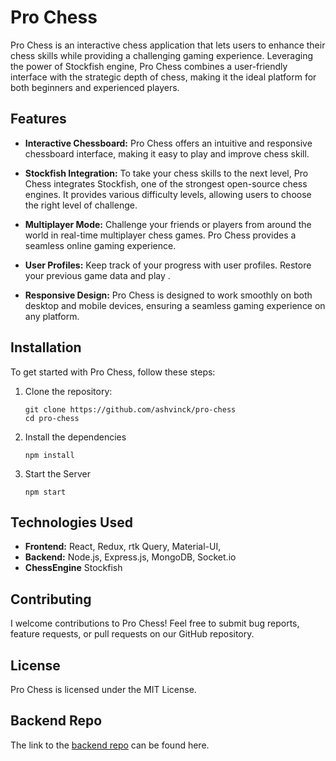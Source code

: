 # Pro Chess

Pro Chess is an interactive chess application that lets users to enhance their chess skills while providing a challenging gaming experience. Leveraging the power of Stockfish engine, Pro Chess combines a user-friendly interface with the strategic depth of chess, making it the ideal platform for both beginners and experienced players.

## Features

- **Interactive Chessboard:** Pro Chess offers an intuitive and responsive chessboard interface, making it easy to play and improve chess skill.

- **Stockfish Integration:** To take your chess skills to the next level, Pro Chess integrates Stockfish, one of the strongest open-source chess engines. It provides various difficulty levels, allowing users to choose the right level of challenge.

- **Multiplayer Mode:** Challenge your friends or players from around the world in real-time multiplayer chess games. Pro Chess provides a seamless online gaming experience.

- **User Profiles:** Keep track of your progress with user profiles. Restore your previous game data and play .

- **Responsive Design:** Pro Chess is designed to work smoothly on both desktop and mobile devices, ensuring a seamless gaming experience on any platform.

## Installation

To get started with Pro Chess, follow these steps:

1. Clone the repository:

   ```shell
   git clone https://github.com/ashvinck/pro-chess
   cd pro-chess
   ```

2. Install the dependencies

   ```shell
   npm install
   ```

3. Start the Server

   ```shell
   npm start
   ```

## Technologies Used

- **Frontend:** React, Redux, rtk Query, Material-UI,
- **Backend:** Node.js, Express.js, MongoDB, Socket.io
- **ChessEngine** Stockfish

## Contributing

I welcome contributions to Pro Chess! Feel free to submit bug reports, feature requests, or pull requests on our GitHub repository.

## License

Pro Chess is licensed under the MIT License.

## Backend Repo

The link to the [backend repo](https://github.com/ashvinck/pro-chess-backend) can be found here.
